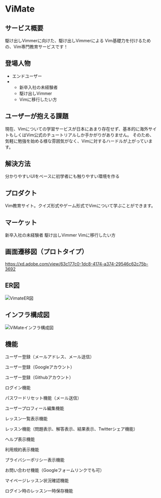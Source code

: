 # ViMate

## サービス概要
駆け出しVimmerに向けた、駆け出しVimmerによる
Vim基礎力を付けるための、Vim専門教育サービスです！

## 登場人物
- エンドユーザー
- - 新卒入社の未経験者
  - 駆け出しVimmer
  - Vimに移行したい方

## ユーザーが抱える課題
現在、Vimについての学習サービスが日本にあまり存在せず、基本的に海外サイトもしくはVim公式のチュートリアルしか手かがりがありません。
そのため、気軽に勉強を始める様な雰囲気がなく、Vimに対するハードルが上がっています。

## 解決方法
分かりやすいUIをベースに初学者にも触りやすい環境を作る

## プロダクト
Vim教育サイト。クイズ形式やゲーム形式でVimについて学ぶことができます。

## マーケット
新卒入社の未経験者
駆け出しVimmer
Vimに移行したい方

## 画面遷移図（プロトタイプ）
https://xd.adobe.com/view/63c177c0-1dc8-4174-a374-29546c62c75b-3692

## ER図
![VimateER図](https://user-images.githubusercontent.com/68991732/103157178-bc7f0c80-47f3-11eb-8318-06ebac3ee09e.png)

## インフラ構成図
![ViMateインフラ構成図](https://user-images.githubusercontent.com/68991732/103259945-f2ccaf80-49de-11eb-835d-70ca06660cf8.png)

## 機能
ユーザー登録（メールアドレス、メール送信）

ユーザー登録（Googleアカウント）

ユーザー登録（Githubアカウント）

ログイン機能

パスワードリセット機能（メール送信）

ユーザープロフィール編集機能

レッスン一覧表示機能

レッスン機能（問題表示、解答表示、結果表示、Twitterシェア機能）

ヘルプ表示機能

利用規約表示機能

プライバシーポリシー表示機能

お問い合わせ機能（Googleフォームリンクでも可）

マイページレッスン状況確認機能

ログイン時のレッスン一時保存機能
